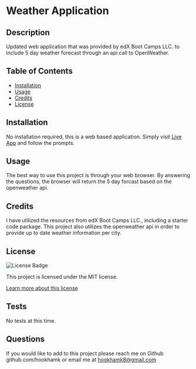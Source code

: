 # Weather Application

## Description
Updated web application that was provided by edX Boot Camps LLC. to include 5 day weather forecast through an api call to OpenWeather.

## Table of Contents
- [Installation](#installation)
- [Usage](#usage)
- [Credits](#credits)
- [License](#license)

## Installation
No installation required, this is a web based application. Simply visit [Live App](https://weather-dashboard-9rmq.onrender.com) and follow the prompts.

## Usage
The best way to use this project is through your web browser. By answering the questions, the browser will return the 5 day forcast based on the openweather api.

## Credits
I have utilized the resources from edX Boot Camps LLC., including a starter code package. This project also utilizes the openweather api in order to provide up to date weather information per city.

## License
![License Badge](https://img.shields.io/badge/license-MIT-brightgreen)

This project is licensed under the MIT license.

[Learn more about this license](https://choosealicense.com/licenses/mit/)

## Tests
No tests at this time.

## Questions
If you would like to add to this project please reach me on Github github.com/hookhamk or email me at hookhamk8@gmail.com
